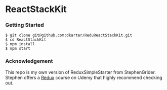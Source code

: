 # ReactStackKit


### Getting Started

```
$ git clone git@github.com:dkarter/ReduReactStackKit.git
$ cd ReactStackKit
$ npm install
$ npm start
```

### Acknowledgement
This repo is my own version of ReduxSimpleStarter from StephenGrider. Stephen
offers a [Redux](https://www.udemy.com/react-redux/) course on Udemy that highly
recommend checking out.
